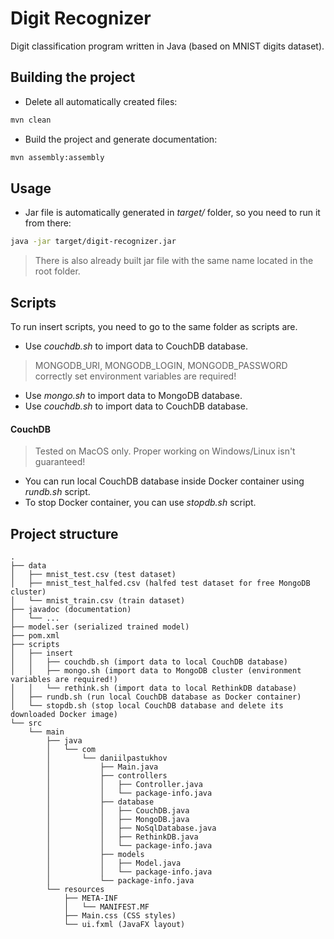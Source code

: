 # Digit Recognizer
Digit classification program written in Java (based on MNIST digits dataset).

## Building the project
- Delete all automatically created files:
```sh
mvn clean
```

- Build the project and generate documentation:
```sh
mvn assembly:assembly
```

## Usage
- Jar file is automatically generated in *target/* folder, so you need to run it from there:
```sh
java -jar target/digit-recognizer.jar
```
> There is also already built jar file with the same name located in the root folder.

## Scripts
To run insert scripts, you need to go to the same folder as scripts are.

- Use *couchdb.sh* to import data to CouchDB database.
> MONGODB_URI, MONGODB_LOGIN, MONGODB_PASSWORD correctly set environment variables are required!
- Use *mongo.sh* to import data to MongoDB database.
- Use *couchdb.sh* to import data to CouchDB database.

#### CouchDB
> Tested on MacOS only. Proper working on Windows/Linux isn't guaranteed!
- You can run local CouchDB database inside Docker container using *rundb.sh* script.
- To stop Docker container, you can use *stopdb.sh* script.

## Project structure

```
.
├── data
│   ├── mnist_test.csv (test dataset)
│   ├── mnist_test_halfed.csv (halfed test dataset for free MongoDB cluster)
│   └── mnist_train.csv (train dataset)
├── javadoc (documentation)
│   └── ...
├── model.ser (serialized trained model)
├── pom.xml
├── scripts
│   ├── insert
│   │   ├── couchdb.sh (import data to local CouchDB database)
│   │   ├── mongo.sh (import data to MongoDB cluster (environment variables are required!)
│   │   └── rethink.sh (import data to local RethinkDB database)
│   ├── rundb.sh (run local CouchDB database as Docker container)
│   └── stopdb.sh (stop local CouchDB database and delete its downloaded Docker image)
└── src
    └── main
        ├── java
        │   └── com
        │       └── daniilpastukhov
        │           ├── Main.java
        │           ├── controllers
        │           │   ├── Controller.java
        │           │   └── package-info.java
        │           ├── database
        │           │   ├── CouchDB.java
        │           │   ├── MongoDB.java
        │           │   ├── NoSqlDatabase.java
        │           │   ├── RethinkDB.java
        │           │   └── package-info.java
        │           ├── models
        │           │   ├── Model.java
        │           │   └── package-info.java
        │           └── package-info.java
        └── resources
            ├── META-INF
            │   └── MANIFEST.MF
            ├── Main.css (CSS styles)
            └── ui.fxml (JavaFX layout)
```
